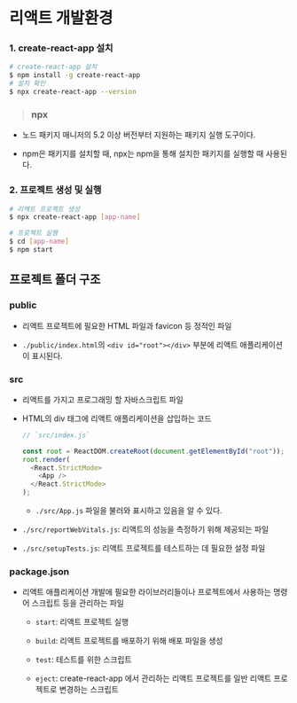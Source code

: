 # 리액트 개발환경

### 1. create-react-app 설치

```bash
# create-react-app 설치
$ npm install -g create-react-app
# 설치 확인
$ npx create-react-app --version
```

> ### npx

- 노드 패키지 매니저의 5.2 이상 버전부터 지원하는 패키지 실행 도구이다.

- npm은 패키지를 설치할 때, npx는 npm을 통해 설치한 패키지를 실행할 때 사용된다.

### 2. 프로젝트 생성 및 실행

```bash
# 리액트 프로젝트 생성
$ npx create-react-app [app-name]

# 프로젝트 실행
$ cd [app-name]
$ npm start
```

## 프로젝트 폴더 구조

### public

- 리액트 프로젝트에 필요한 HTML 파일과 favicon 등 정적인 파일

- `./public/index.html`의 `<div id="root"></div>` 부분에 리액트 애플리케이션이 표시된다.

### src

- 리액트를 가지고 프로그래밍 할 자바스크립트 파일

- HTML의 div 태그에 리액트 애플리케이션을 삽입하는 코드

  ```js
  // `src/index.js`

  const root = ReactDOM.createRoot(document.getElementById("root"));
  root.render(
    <React.StrictMode>
      <App />
    </React.StrictMode>
  );
  ```

  - `./src/App.js` 파일을 불러와 표시하고 있음을 알 수 있다.

- `./src/reportWebVitals.js`: 리액트의 성능을 측정하기 위해 제공되는 파일

- `./src/setupTests.js`: 리액트 프로젝트를 테스트하는 데 필요한 설정 파일

### package.json

- 리액트 애플리케이션 개발에 필요한 라이브러리들이나 프로젝트에서 사용하는 명령어 스크립트 등을 관리하는 파일

  - `start`: 리액트 프로젝트 실행

  - `build`: 리액트 프로젝트를 배포하기 위해 배포 파일을 생성

  - `test`: 테스트를 위한 스크립트

  - `eject`: create-react-app 에서 관리하는 리액트 프로젝트를 일반 리액트 프로젝트로 변경하는 스크립트
